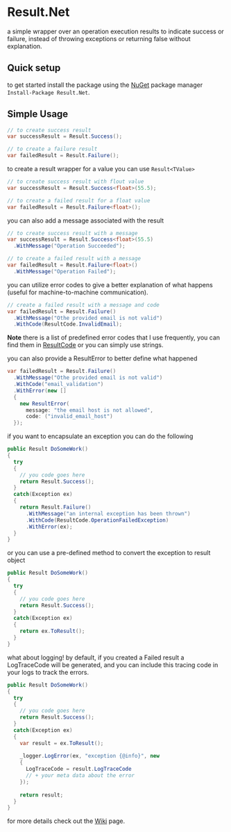 # Result.Net
a simple wrapper over an operation execution results to indicate success or failure, instead of throwing exceptions or returning false without explanation.

## Quick setup
to get started install the package using the [NuGet](https://www.nuget.org/packages/Result.Net/) package manager `Install-Package Result.Net`.

## Simple Usage
```csharp
// to create success result
var successResult = Result.Success();

// to create a failure result
var failedResult = Result.Failure();
```
to create a result wrapper for a value you can use `Result<TValue>`
```csharp
// to create success result with flout value
var successResult = Result.Success<float>(55.5);

// to create a failed result for a float value
var failedResult = Result.Failure<float>();
```
you can also add a message associated with the result
```csharp
// to create success result with a message
var successResult = Result.Success<float>(55.5)
  .WithMessage("Operation Succeeded");

// to create a failed result with a message
var failedResult = Result.Failure<float>()
  .WithMessage("Operation Failed");
```
you can utilize error codes to give a better explanation of what happens (useful for machine-to-machine communication).
```csharp
// create a failed result with a message and code
var failedResult = Result.Failure()
  .WithMessage("Othe provided email is not valid")
  .WithCode(ResultCode.InvalidEmail);
```
**Note** there is a list of predefined error codes that I use frequently, you can find them in [ResultCode](https://github.com/YoussefSell/Result.Net/blob/main/src/Result.Net/Constants/ResultCode.cs) or you can simply use strings.

you can also provide a ResultError to better define what happened
```csharp
var failedResult = Result.Failure()
  .WithMessage("Othe provided email is not valid")
  .WithCode("email_validation")
  .WithError(new []
  {
    new ResultError(
      message: "the email host is not allowed",
      code: ("invalid_email_host")
  });
```
if you want to encapsulate an exception you can do the following
```csharp
public Result DoSomeWork()
{
  try
  {
    // you code goes here
    return Result.Success();
  }
  catch(Exception ex)
  {
    return Result.Failure()
      .WithMessage("an internal exception has been thrown")
      .WithCode(ResultCode.OperationFailedException)
      .WithError(ex);
  }
}
```
or you can use a pre-defined method to convert the exception to result object
```csharp
public Result DoSomeWork()
{
  try
  {
    // you code goes here
    return Result.Success();
  }
  catch(Exception ex)
  {
    return ex.ToResult();
  }
}
```
what about logging! by default, if you created a Failed result a LogTraceCode will be generated, and you can include this tracing code in your logs to track the errors.
```csharp
public Result DoSomeWork()
{
  try
  {
    // you code goes here
    return Result.Success();
  }
  catch(Exception ex)
  {
    var result = ex.ToResult();
      
    _logger.LogError(ex, "exception {@info}", new 
    {
      LogTraceCode = result.LogTraceCode
      // + your meta data about the error
    });
    
    return result;
  }
}
```
  
for more details check out the [Wiki](https://github.com/YoussefSell/Result.Net/wiki) page.


  
  
  
